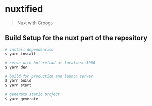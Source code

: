 # nuxtified

> Nuxt with Croogo

## Build Setup for the nuxt part of the repository

``` bash
# install dependencies
$ yarn install

# serve with hot reload at localhost:3000
$ yarn dev

# build for production and launch server
$ yarn build
$ yarn start

# generate static project
$ yarn generate
```
